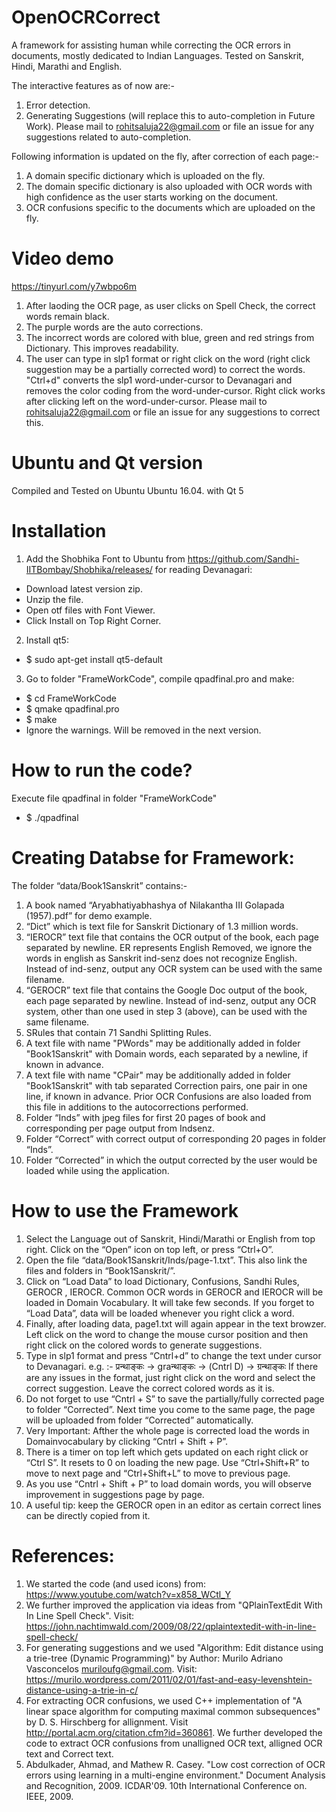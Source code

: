 # OpenOCRCorrect
A framework for assisting human while correcting the OCR errors in documents, mostly dedicated to Indian Languages.
Tested on Sanskrit, Hindi, Marathi and English.

The interactive features as of now are:-
1. Error detection.
2. Generating Suggestions (will replace this to auto-completion in Future Work).
Please mail to rohitsaluja22@gmail.com or file an issue for any suggestions related to auto-completion.

Following information is updated on the fly, after correction of each page:-
1. A domain specific dictionary which is uploaded on the fly.
2. The domain specific dictionary is also uploaded with OCR words with high confidence as the user starts working on the document.
3. OCR confusions specific to the documents which are uploaded on the fly.

# Video demo

https://tinyurl.com/y7wbpo6m 
1. After laoding the OCR page, as user clicks on Spell Check, the correct words remain black.
2. The purple words are the auto corrections.
3. The incorrect words are colored with blue, green and red strings from Dictionary. This improves readability.
4. The user can type in slp1 format or right click on the word (right click suggestion may be a partially corrected word) to correct the words. "Ctrl+d" converts the slp1 word-under-cursor to Devanagari and removes the color coding from the word-under-cursor.
Right click works after clicking left on the word-under-cursor. Please mail to rohitsaluja22@gmail.com or file an issue for any suggestions to correct this.

# Ubuntu and Qt version

Compiled and Tested on Ubuntu Ubuntu 16.04. with Qt 5

# Installation

1. Add the Shobhika Font to Ubuntu from https://github.com/Sandhi-IITBombay/Shobhika/releases/ for reading Devanagari:
- Download latest version zip.
- Unzip the file.
- Open otf files with Font Viewer.
- Click Install on Top Right Corner.

2. Install qt5:
- $ sudo apt-get install qt5-default

3. Go to folder "FrameWorkCode", compile qpadfinal.pro and make:
- $ cd FrameWorkCode
- $ qmake qpadfinal.pro
- $ make
- Ignore the warnings. Will be removed in the next version.

# How to run the code?

Execute file qpadfinal in folder "FrameWorkCode"
- $ ./qpadfinal

# Creating Databse for Framework:

The folder “data/Book1Sanskrit” contains:-
1) A book named “Aryabhatiyabhashya of Nilakantha III Golapada (1957).pdf” for demo example.
2) “Dict” which is text file for Sanskrit Dictionary of 1.3 million words.
3) “IEROCR” text file that contains the OCR output of the book, each page separated by newline. ER represents English Removed, we ignore the words in english as Sanskrit ind-senz does not recognize English. Instead of ind-senz, output any OCR system can be used with the same filename.
4) “GEROCR” text file that contains the Google Doc output of the book, each page separated by newline. Instead of ind-senz, output any OCR system, other than one used in step 3 (above), can be used with the same filename.
5) SRules that contain 71 Sandhi Splitting Rules.
6) A text file with name "PWords" may be additionally added in folder "Book1Sanskrit" with Domain words, each separated by a newline, if known in advance.
7) A text file with name "CPair" may be additionally added in folder "Book1Sanskrit" with tab separated Correction pairs, one pair in one line, if known in advance. Prior OCR Confusions are also loaded from this file in additions to the autocorrections performed.
8) Folder “Inds” with jpeg files for first 20 pages of book and corresponding per page output from Indsenz.
9) Folder “Correct” with correct output of corresponding 20 pages in folder “Inds”.
10) Folder “Corrected” in which the output corrected by the user would be loaded while using the application.

# How to use the Framework

1) Select the Language out of Sanskrit, Hindi/Marathi or English from top right. Click on the “Open” icon on top left, or press “Ctrl+O”.
2) Open the file “data/Book1Sanskrit/Inds/page-1.txt”. This also link the files and folders in “Book1Sanskrit/”.
3) Click on “Load Data” to load Dictionary, Confusions, Sandhi Rules, GEROCR , IEROCR. Common OCR words in GEROCR and IEROCR will be loaded in Domain Vocabulary. It will take few seconds.
If you forget to “Load Data”, data will be loaded whenever you right click a word.
4) Finally, after loading data, page1.txt will again appear in the text browzer. Left click on the word to change the mouse cursor position and then right click on the colored words to generate suggestions.
5) Type in slp1 format and press “Cntrl+d” to change the text under cursor to Devanagari.
e.g. :-
प्रन्थाङ्कः -> graन्थाङ्कः -> (Cntrl D) -> ग्रन्थाङ्कः
If there are any issues in the format, just right click on the word and select the correct suggestion. Leave the correct colored words as it is.
6) Do not forget to use “Cntrl + S” to save the partially/fully corrected page to folder “Corrected”. Next time you come to the same page, the page will be uploaded from folder “Corrected” automatically.
7) Very Important: Afther the whole page is corrected load the words in Domainvocabulary by clicking “Cntrl + Shift + P”.
8) There is a timer on top left which gets updated on each right click or “Ctrl S”. It resets to 0 on loading the new page. Use “Ctrl+Shift+R” to move to next page and “Ctrl+Shift+L” to move to previous page.
9) As you use “Cntrl + Shift + P” to load domain words, you will observe improvement in suggestions page by page.
10) A useful tip: keep the GEROCR open in an editor as certain correct lines can be directly copied from it.

# References:
1. We started the code (and used icons) from: https://www.youtube.com/watch?v=x858_WCtl_Y
2. We further improved the application via ideas from "QPlainTextEdit With In Line Spell Check". Visit: https://john.nachtimwald.com/2009/08/22/qplaintextedit-with-in-line-spell-check/
3. For generating suggestions and  we used "Algorithm: Edit distance using a trie-tree (Dynamic Programming)" by Author: Murilo Adriano Vasconcelos <muriloufg@gmail.com>.
Visit: https://murilo.wordpress.com/2011/02/01/fast-and-easy-levenshtein-distance-using-a-trie-in-c/
4. For extracting OCR confusions, we used C++ implementation of "A linear space algorithm for computing maximal common subsequences" by D. S. Hirschberg for allignment. Visit  http://portal.acm.org/citation.cfm?id=360861. 
We further developed the code to extract OCR confusions from unalligned OCR text, alligned OCR text and Correct text.
5. Abdulkader, Ahmad, and Mathew R. Casey. "Low cost correction of OCR errors using learning in a multi-engine environment." Document Analysis and Recognition, 2009. ICDAR'09. 10th International Conference on. IEEE, 2009.


